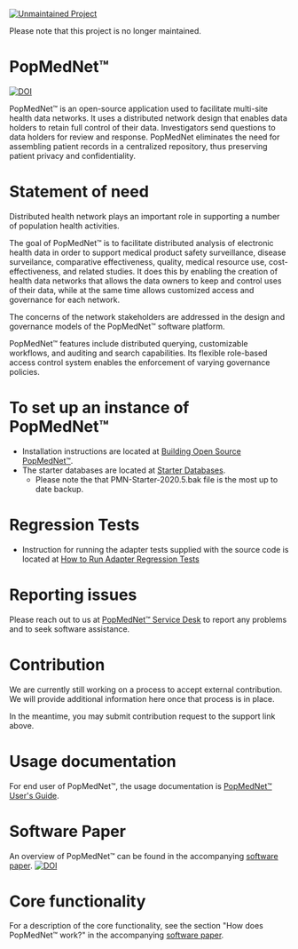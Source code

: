 [![Unmaintained Project](http://unmaintained.tech/badge.svg)](http://unmaintained.tech/)

Please note that this project is no longer maintained.

# PopMedNet&trade;
[![DOI](https://joss.theoj.org/papers/10.21105/joss.04062/status.svg)](https://doi.org/10.21105/joss.04062)

PopMedNet&trade; is an open-source application used to facilitate multi-site health data networks. It uses a distributed network design that enables data holders to retain full control of their data. Investigators send questions to data holders for review and response. PopMedNet eliminates the need for assembling patient records in a centralized repository, thus preserving patient privacy and confidentiality.


# Statement of need

Distributed health network plays an important role in supporting a number of population health activities. 

The goal of PopMedNet&trade; is to facilitate distributed analysis of electronic health data in order to support medical product safety surveillance, disease surveilance, comparative effectiveness, quality, medical resource use, cost-effectiveness, and related studies. It does this by enabling the creation of health data networks that allows the data owners to keep and control uses of their data, while at the same time allows customized access and governance for each network.

The concerns of the network stakeholders are addressed in the design and governance models of the PopMedNet&trade; software platform. 

PopMedNet&trade; features include distributed querying, customizable workflows, and auditing and search capabilities. Its flexible role-based access control system enables the enforcement of varying governance policies.

# To set up an instance of PopMedNet&trade;

* Installation instructions are located at [Building Open Source PopMedNet&trade;](https://popmednet.atlassian.net/wiki/spaces/DOC/pages/938409985/Building+Open+Source+PopMedNet).
* The starter databases are located at [Starter Databases](https://popmednet.atlassian.net/wiki/spaces/DOC/pages/124685521/Starter+Databases).
    * Please note the that PMN-Starter-2020.5.bak file is the most up to date backup.   

# Regression Tests

* Instruction for running the adapter tests supplied with the source code is located at [How to Run Adapter Regression Tests](https://popmednet.atlassian.net/wiki/spaces/GDSD/pages/3051552797/How+to+Run+Adapter+Regression+Tests)

# Reporting issues
Please reach out to us at [PopMedNet&trade; Service Desk](https://popmednet.atlassian.net/servicedesk/customer/portal/1/group/10) to report any problems and to seek software assistance.

# Contribution
We are currently still working on a process to accept external contribution. We will provide additional information here once that process is in place.

In the meantime, you may submit contribution request to the support link above.

# Usage documentation

For end user of PopMedNet&trade;, the usage documentation is [PopMedNet&trade; User's Guide](https://popmednet.atlassian.net/wiki/spaces/DOC/pages/8880241/PopMedNet+User+s+Guide).

# Software Paper
An overview of PopMedNet&trade; can be found in the accompanying [software paper](paper.md).
[![DOI](https://joss.theoj.org/papers/10.21105/joss.04062/status.svg)](https://doi.org/10.21105/joss.04062)

# Core functionality
For a description of the core functionality, see the  section "How does PopMedNet&trade; work?" in the accompanying [software paper](paper.md).



